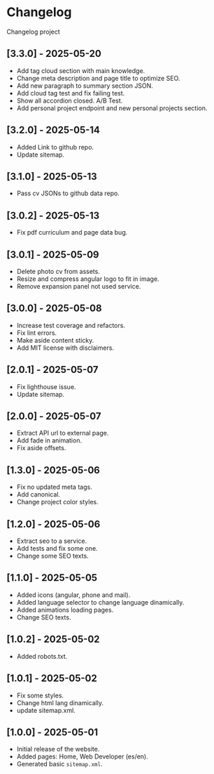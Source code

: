# Changelog

Changelog project

## [3.3.0] - 2025-05-20

- Add tag cloud section with main knowledge.
- Change meta description and page title to optimize SEO.
- Add new paragraph to summary section JSON.
- Add cloud tag test and fix failing test.
- Show all accordion closed. A/B Test.
- Add personal project endpoint and new personal projects section.

## [3.2.0] - 2025-05-14

- Added Link to github repo.
- Update sitemap.

## [3.1.0] - 2025-05-13

- Pass cv JSONs to github data repo.

## [3.0.2] - 2025-05-13

- Fix pdf curriculum and page data bug.

## [3.0.1] - 2025-05-09

- Delete photo cv from assets.
- Resize and compress angular logo to fit in image.
- Remove expansion panel not used service.

## [3.0.0] - 2025-05-08

- Increase test coverage and refactors.
- Fix lint errors.
- Make aside content sticky.
- Add MIT license with disclaimers.

## [2.0.1] - 2025-05-07

- Fix lighthouse issue.
- Update sitemap.

## [2.0.0] - 2025-05-07

- Extract API url to external page.
- Add fade in animation.
- Fix aside offsets.

## [1.3.0] - 2025-05-06

- Fix no updated meta tags.
- Add canonical.
- Change project color styles.

## [1.2.0] - 2025-05-06

- Extract seo to a service.
- Add tests and fix some one.
- Change some SEO texts.

## [1.1.0] - 2025-05-05

- Added icons (angular, phone and mail).
- Added language selector to change language dinamically.
- Added animations loading pages.
- Change SEO texts.

## [1.0.2] - 2025-05-02

- Added robots.txt.

## [1.0.1] - 2025-05-02

- Fix some styles.
- Change html lang dinamically.
- update sitemap.xml.

## [1.0.0] - 2025-05-01

- Initial release of the website.
- Added pages: Home, Web Developer (es/en).
- Generated basic `sitemap.xml`.
